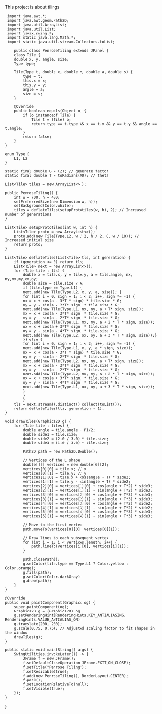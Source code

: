 This project is about tilings
     
     
     
     import java.awt.*;
     import java.awt.geom.Path2D;
     import java.util.ArrayList;
     import java.util.List;
     import javax.swing.*;
     import static java.lang.Math.*;
     import static java.util.stream.Collectors.toList;

        public class PenroseTiling extends JPanel {
        class Tile {
        double x, y, angle, size;
        Type type;

        Tile(Type t, double x, double y, double a, double s) {
            type = t;
            this.x = x;
            this.y = y;
            angle = a;
            size = s;
        }

        @Override
        public boolean equals(Object o) {
            if (o instanceof Tile) {
                Tile t = (Tile) o;
                return type == t.type && x == t.x && y == t.y && angle == t.angle;
            }
            return false;
        }
    }

    enum Type {
        L1, L2
    }
    
    static final double G = (2); // generate factor
    static final double T = toRadians(90); // theta

    List<Tile> tiles = new ArrayList<>();

    public PenroseTiling() {
        int w = 700, h = 450;
        setPreferredSize(new Dimension(w, h));
        setBackground(Color.white);
        tiles = deflateTiles(setupPrototiles(w, h), 2); // Increased number of generations
    }

    List<Tile> setupPrototiles(int w, int h) {
        List<Tile> proto = new ArrayList<>();
        proto.add(new Tile(Type.L2, w / 2, h / 2, 0, w / 10)); // Increased initial size
        return proto;
    }

    List<Tile> deflateTiles(List<Tile> tls, int generation) {
        if (generation <= 0) return tls;
        List<Tile> next = new ArrayList<>();
        for (Tile tile : tls) {
        	double x = tile.x, y = tile.y, a = tile.angle, nx, ny,mx,my,ox,oy;
        	double size = tile.size / G;
        	if (tile.type == Type.L1) {
        	next.add(new Tile(Type.L2, x, y, a, size)); {
        	for (int i = 0, sign = 1; i < 2; i++, sign *= -1) {
        	nx = x + cos(a - 3*T * sign) * tile.size * G;
            ny = y - sin(a - 2*T* sign) * tile.size * G;
    	    next.add(new Tile(Type.L1, nx, ny, a + T* sign, size));
    	    mx = x + cos(a - 3*T* sign) * tile.size * G;
    	    my = y - sin(a - 2*T* sign) * tile.size * G;
    	    next.add(new Tile(Type.L1, mx, my, a + 2 * T * sign, size));
    	    ox = x + cos(a + 3*T* sign) * tile.size * G;
    	    oy = y - sin(a - 4*T* sign) * tile.size * G;
    	    next.add(new Tile(Type.L2, ox, oy, a + 3 * T * sign, size));}
        	}} else {
        	for (int i = 0, sign = 1; i < 2; i++, sign *= -1) {
        	next.add(new Tile(Type.L1, x, y, a * sign, size));
        	nx = x + cos(a - 3*T * sign) * tile.size * G;
            ny = y - sin(a - 2*T* sign) * tile.size * G;
        	next.add(new Tile(Type.L2, nx, ny, a + T* sign, size));
        	mx = x + cos(a - 3*T* sign) * tile.size * G;
    	    my = y - sin(a - 2*T* sign) * tile.size * G;
    	    next.add(new Tile(Type.L2, mx, my, a + 2 * T * sign, size));
    	    ox = x + cos(a + 3*T* sign) * tile.size * G;
    	    oy = y - sin(a - 4*T* sign) * tile.size * G;
    	    next.add(new Tile(Type.L1, ox, oy, a + 3 * T * sign, size));
        	}
        	}
        	}
        tls = next.stream().distinct().collect(toList());
        return deflateTiles(tls, generation - 1);
    }

    void drawTiles(Graphics2D g) {
        for (Tile tile : tiles) {
            double angle = tile.angle - PI/2;
            double side1 = tile.size;
            double side2 = (2.0 / 3.0) * tile.size;
            double side3 = (1.0 / 3.0) * tile.size;

            Path2D path = new Path2D.Double();

            // Vertices of the L shape
            double[][] vertices = new double[6][2];
            vertices[0][0] = tile.x; // x
            vertices[0][1] = tile.y; // y
            vertices[1][0] = tile.x + cos(angle + T) * side2;
            vertices[1][1] = tile.y - sin(angle + T) * side2;
            vertices[2][0] = vertices[1][0] + cos(angle + T*2) * side3;
            vertices[2][1] = vertices[1][1] - sin(angle + T*2) * side3;
            vertices[3][0] = vertices[2][0] + cos(angle + T*3) * side3;
            vertices[3][1] = vertices[2][1] - sin(angle + T*3) * side3;
            vertices[4][0] = vertices[3][0] + cos(angle + T*2) * side2;
            vertices[4][1] = vertices[3][1] - sin(angle + T*2) * side2;
            vertices[5][0] = vertices[4][0] + cos(angle + T*3) * side3;
            vertices[5][1] = vertices[4][1] - sin(angle + T*3) * side3;

            // Move to the first vertex
            path.moveTo(vertices[0][0], vertices[0][1]);

            // Draw lines to each subsequent vertex
            for (int i = 1; i < vertices.length; i++) {
                path.lineTo(vertices[i][0], vertices[i][1]);
            }

            path.closePath();
            g.setColor(tile.type == Type.L1 ? Color.yellow : Color.orange);
            g.fill(path);
            g.setColor(Color.darkGray);
            g.draw(path);
        }
    }

    @Override
    public void paintComponent(Graphics og) {
        super.paintComponent(og);
        Graphics2D g = (Graphics2D) og;
        g.setRenderingHint(RenderingHints.KEY_ANTIALIASING, RenderingHints.VALUE_ANTIALIAS_ON);
        g.translate(200, 280);
        g.scale(0.75, 0.75); // Adjusted scaling factor to fit shapes in the window
        drawTiles(g);
    }

    public static void main(String[] args) {
        SwingUtilities.invokeLater(() -> {
            JFrame f = new JFrame();
            f.setDefaultCloseOperation(JFrame.EXIT_ON_CLOSE);
            f.setTitle("Penrose Tiling");
            f.setResizable(true);
            f.add(new PenroseTiling(), BorderLayout.CENTER);
            f.pack();
            f.setLocationRelativeTo(null);
            f.setVisible(true);
        });
    }
}

